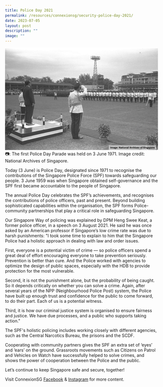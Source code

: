 ```yaml
---
title: Police Day 2021
permalink: /resources/connexionsg/security-police-day-2021/
date: 2023-07-05
layout: post
description: ""
image: ""
---
```

![](/images/connexionsg/2023/police%20day.png)
📷: The first Police Day Parade was held on 3 June 1971. Image credit: National Archives of Singapore.

Today (3 June) is Police Day, designated since 1971 to recognise the contributions of the Singapore Police Force (SPF) towards safeguarding our people. 3 June 1959 was when Singapore obtained self-governance and the SPF first became accountable to the people of Singapore.

The annual Police Day celebrates the SPF’s achievements, and recognises the contributions of police officers, past and present. Beyond building sophisticated capabilities within the organisation, the SPF forms Police-community partnerships that play a critical role in safeguarding Singapore.

Our Singapore Way of policing was explained by DPM Heng Swee Keat, a former police officer, in a speech on 3 August 2021. He said he was once asked by an American professor if Singapore’s low crime rate was due to harsh punishments: "I took some time to explain to him that the Singapore Police had a holistic approach in dealing with law and order issues.

First, everyone is a potential victim of crime — so police officers spend a great deal of effort encouraging everyone to take prevention seriously. Prevention is better than cure. And the Police worked with agencies to optimize the design of public spaces, especially with the HDB to provide protection for the most vulnerable.

Second, it is not the punishment alone, but the probability of being caught. So it depends critically on whether you can solve a crime. Again, after several years of the NPP (Neighbourhood Police Post) system, the Police have built up enough trust and confidence for the public to come forward, to do their part. Each of us is a potential witness.

Third, it is how our criminal justice system is organised to ensure fairness and justice. We have due processes, and a public who supports taking action."

The SPF's holistic policing includes working closely with different agencies, such as the Central Narcotics Bureau, the prisons and the SCDF.

Cooperating with community partners gives the SPF an extra set of ‘eyes’ and ‘ears’ on the ground. Grassroots movements such as Citizens on Patrol and Vehicles on Watch have successfully helped to solve crimes, and shows the power of cooperation between the Police and the public.

Let’s continue to keep Singapore safe and secure, together!

Visit ConnexionSG <a target="_blank" href="https://www.facebook.com/ConnexionSG">Facebook</a> &amp; <a target="_blank" href="https://www.instagram.com/connexionsg/">Instagram</a> for more content.